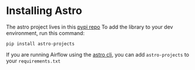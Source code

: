 # Installing Astro

The astro project lives in this [pypi repo](https://pypi.org/project/astro-projects/)
To add the library to your dev environment, run this command:

```shell script
pip install astro-projects
```

If you are running Airflow using the [astro cli](https://www.astronomer.io/docs/cloud/stable/develop/cli-quickstart), you can add `astro-projects` to your `requirements.txt`
 